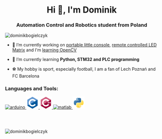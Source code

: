<h1 align="center">Hi 👋, I'm Dominik</h1>
<h3 align="center">Automation Control and Robotics student from Poland</h3>

<p align="left"> <img src="https://komarev.com/ghpvc/?username=dominikbogielczyk&label=Profile%20views&color=0e75b6&style=flat" alt="dominikbogielczyk" /> </p>

- 🔭 I’m currently working on [portable little console](https://github.com/DominikBogielczyk/Portable-little-console), [remote controlled LED Matrix](https://github.com/DominikBogielczyk/LED-Matrix-Remote-Control) and I'm [learning OpenCV](https://github.com/DominikBogielczyk/OpenCV) 

- 🌱 I’m currently learning **Python, STM32 and PLC programming** 
- :soccer: My hobby is sport, especially football, I am a fan of Lech Poznań and FC Barcelona 


<h3 align="left">Languages and Tools:</h3>
<p align="left"> <a href="https://www.arduino.cc/" target="_blank"> <img src="https://cdn.worldvectorlogo.com/logos/arduino-1.svg" alt="arduino" width="40" height="40"/> </a> <a href="https://www.cprogramming.com/" target="_blank"> <img src="https://raw.githubusercontent.com/devicons/devicon/master/icons/c/c-original.svg" alt="c" width="40" height="40"/> </a> <a href="https://www.w3schools.com/cpp/" target="_blank"> <img src="https://raw.githubusercontent.com/devicons/devicon/master/icons/cplusplus/cplusplus-original.svg" alt="cplusplus" width="40" height="40"/> </a> <a href="https://www.mathworks.com/" target="_blank"> <img src="https://upload.wikimedia.org/wikipedia/commons/2/21/Matlab_Logo.png" alt="matlab" width="40" height="40"/> </a> <a href="https://www.python.org" target="_blank"> <img src="https://raw.githubusercontent.com/devicons/devicon/master/icons/python/python-original.svg" alt="python" width="40" height="40"/> </a> </p>

<br /> <br />

<p><img align="center" src="https://github-readme-stats.vercel.app/api/top-langs?username=dominikbogielczyk&show_icons=true&locale=en&layout=compact&hide=Assembly,QMake" alt="dominikbogielczyk" /></p>
